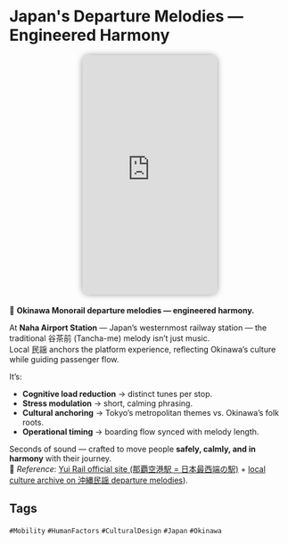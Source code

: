 # Japan's Departure Melodies — Engineered Harmony

<div style="display:flex;justify-content:center;gap:10px;margin-bottom:20px;">
  <iframe
    src="https://www.youtube.com/embed/wXTzepSWTps"
    style="width:48%;aspect-ratio:9/16;border-radius:12px;
           box-shadow:0 0 12px rgba(0,0,0,0.4);overflow:hidden;"
    frameborder="0"
    allowfullscreen>
  </iframe>
</div>

🎵 **Okinawa Monorail departure melodies — engineered harmony.**  

At **Naha Airport Station** — Japan’s westernmost railway station — the traditional 谷茶前 (Tancha-me) melody isn’t just music.  
Local 民謡 anchors the platform experience, reflecting Okinawa’s culture while guiding passenger flow.  

It’s:  
- **Cognitive load reduction** → distinct tunes per stop.  
- **Stress modulation** → short, calming phrasing.  
- **Cultural anchoring** → Tokyo’s metropolitan themes vs. Okinawa’s folk roots.  
- **Operational timing** → boarding flow synced with melody length. 

Seconds of sound — crafted to move people **safely, calmly, and in harmony** with their journey.  
📌 *Reference*: [Yui Rail official site (那覇空港駅 = 日本最西端の駅)](https://www.yui-rail.co.jp/routemap/nahakuko/) + [local culture archive on 沖縄民謡 departure melodies](https://7-pref.com/gotochi_okinawa.htm#:~:text=%E6%B2%96%E7%B8%84%E6%B0%91%E8%AC%A1%20%EF%BC%88%E3%82%86%E3%81%84%E3%83%AC%E3%83%BC%E3%83%AB%E9%82%A3%E8%A6%87%E7%A9%BA%E6%B8%AF%E9%A7%85%E3%81%AA%E3%81%A9%20%E7%99%BA%E8%BB%8A%EF%BC%89%20%E6%B2%96%E7%B8%84%E7%9C%8C%E3%82%92%E8%B5%B0%E3%82%8B%E5%94%AF%E4%B8%80%E3%81%AE%E9%89%84%E9%81%93%E8%B7%AF%E7%B7%9A%E3%80%8C%E3%82%86%E3%81%84%E3%83%AC%E3%83%BC%E3%83%AB%E3%80%8D%EF%BC%88%E6%B2%96%E7%B8%84%E9%83%BD%E5%B8%82%E3%83%A2%E3%83%8E%E3%83%AC%E3%83%BC%E3%83%AB%EF%BC%89%E3%81%A7%E3%81%AF%E3%80%812003%E5%B9%B48%E6%9C%8812%E6%97%A5%E3%81%AE%E9%96%8B%E6%A5%AD%E4%BB%A5%E6%9D%A5%E3%80%81%E5%A7%8B%E7%99%BA%E9%A7%85%E3%81%AE%E7%99%BA%E8%BB%8A%E3%83%A1%E3%83%AD%E3%83%87%E3%82%A3%E3%83%BC%E3%81%A8%E3%80%81%E5%90%84%E9%A7%85%E5%88%B0%E7%9D%80%E5%89%8D%E3%81%AB%E8%BB%8A%E5%86%85%E3%81%A7%E6%B5%81%E3%82%8C%E3%82%8B%E3%83%81%E3%83%A3%E3%82%A4%E3%83%A0%E3%81%AB%E6%B2%96%E7%B8%84%E6%B0%91%E8%AC%A1%E3%81%AA%E3%81%A9%E3%82%92%E4%BD%BF%E7%94%A8%E3%81%97%E3%81%A6%E3%81%84%E3%82%8B%E3%80%82%20%E7%8B%AC%E7%89%B9%E3%81%AE%E9%9F%B3%E9%9A%8E%E3%81%A7%E6%B2%96%E7%B8%84%E3%83%A0%E3%83%BC%E3%83%89%E3%82%92%E6%94%BE%E3%81%A1%E3%80%81%E3%83%A2%E3%83%8E%E3%83%AC%E3%83%BC%E3%83%AB%E3%81%AE%E9%9B%B0%E5%9B%B2%E6%B0%97%E3%81%A5%E3%81%8F%E3%82%8A%E3%81%AB%E4%B8%80%E5%BD%B9%E8%B2%B7%E3%81%A3%E3%81%A6%E3%81%84%E3%82%8B%E3%80%82%20%E9%82%A3%E8%A6%87%E7%A9%BA%E6%B8%AF%E9%A7%85%E3%81%AE%E3%80%8C%E8%B0%B7%E8%8C%B6%E5%89%8D%EF%BC%88%E3%81%9F%E3%82%93%E3%81%A1%E3%82%83%E3%82%81%E3%83%BC%EF%BC%89%E3%80%8D%E3%81%AF%E3%80%81%E6%81%A9%E7%B4%8D%E6%9D%91%E3%81%AE%E6%B5%B7%E5%B2%B8%E3%81%A7%E3%81%AE%E6%BC%81%E3%81%AE%E6%A7%98%E5%AD%90%E3%82%92%E6%AD%8C%E3%81%A3%E3%81%9F%E3%80%81%E6%B2%96%E7%B8%84%E6%9C%AC%E5%B3%B6%E3%82%92%E4%BB%A3%E8%A1%A8%E3%81%99%E3%82%8B%E6%B0%91%E8%AC%A1%E3%81%AE%E3%81%B2%E3%81%A8%E3%81%A4%E3%80%82%20%E9%A6%96%E9%87%8C%E9%A7%85%E3%81%AE%E3%80%8C%E8%B5%A4%E7%94%B0%E9%A6%96%E9%87%8C%E6%AE%BF%E5%86%85%EF%BC%88%E3%81%82%E3%81%8B%E3%81%9F%E3%81%99%E3%82%93%E3%81%A9%E3%82%93%E3%81%A1%EF%BC%89%E3%80%8D%E3%81%AF%E3%80%81%E7%90%89%E7%90%83%E7%8E%8B%E6%9C%9D%E6%99%82%E4%BB%A3%E3%81%8B%E3%82%89%E3%81%AE%E5%9C%B0%E5%85%83%E3%81%AE%E7%A5%AD%E7%A4%BC%E3%80%8C%E5%BC%A5%E5%8B%92%E8%BF%8E%E3%81%91%EF%BC%88%E3%81%BF%E3%82%8B%E3%81%8F%E3%81%86%E3%82%93%E3%81%91%E3%83%BC%EF%BC%89%E3%80%8D%E3%81%A7%E5%94%84%E3%82%8F%E3%82%8C%E3%81%A6%E3%81%84%E3%81%9F%E3%82%8F%E3%82%89%E3%81%B9%E6%AD%8C%E3%80%82%202019%E5%B9%B410%E6%9C%881%E6%97%A5%E3%81%AB%E5%BB%B6%E4%BC%B8%E9%96%8B%E6%A5%AD%E3%81%97%E3%80%81%E6%96%B0%E3%81%9F%E3%81%AA%E5%A7%8B%E7%99%BA%E9%A7%85%E3%81%A8%E3%81%AA%E3%81%A3%E3%81%9F%E3%81%A6%E3%81%A0%E3%81%93%E6%B5%A6%E8%A5%BF%E9%A7%85%E3%81%A7%E3%81%AF%E3%80%8C%E3%83%92%E3%83%A4%E3%83%9F%E3%82%AB%E3%83%81%E7%AF%80%E3%80%8D%E3%82%92%E6%8E%A1%E7%94%A8%E3%80%82%20%E6%88%A6%E5%BE%8C%E3%80%81%E6%B2%96%E7%B8%84%E3%81%AE%E4%BA%BA%E3%80%85%E3%82%92%E5%85%83%E6%B0%97%E3%81%A5%E3%81%91%E3%82%88%E3%81%86%E3%81%A8%E4%BD%9C%E3%82%89%E3%82%8C%E3%81%9F%E6%9B%B2%E3%81%A7%E3%80%81%E8%A1%97%E3%81%AE%E7%99%BA%E5%B1%95%E3%81%A8%E9%A3%9B%E8%BA%8D%E3%81%B8%E3%81%AE%E9%A1%98%E3%81%84%E3%82%92%E8%BE%BC%E3%82%81%E3%81%A6%E9%81%B8%E6%9B%B2%E3%81%97%E3%81%9F%E3%81%A8%E3%81%84%E3%81%86%E3%80%82%20%E5%BB%B6%E4%BC%B8%E3%81%AB%E5%85%88%E7%AB%8B%E3%81%A1%E5%90%8C%E5%B9%B44%E6%9C%8813%E6%97%A5%E3%81%8B%E3%82%89%E9%A0%86%E6%AC%A1%E3%80%81%E5%90%84%E7%A8%AE%E6%94%BE%E9%80%81%E5%89%8D%E3%81%AB%E6%B2%96%E7%B8%84%E9%9F%B3%E9%9A%8E%E3%81%AE%E3%83%81%E3%83%A3%E3%82%A4%E3%83%A0%E3%82%84%E3%80%81%E9%80%94%E4%B8%AD%E9%A7%85%E3%81%AB%E3%82%82%E7%99%BA%E8%BB%8A%E3%83%A1%E3%83%AD%E3%83%87%E3%82%A3%E3%83%BC%E3%81%8C%E5%8A%A0%E3%82%8F%E3%82%8B%E3%81%A8%E3%81%A8%E3%82%82%E3%81%AB%E3%80%81%E5%BE%93%E6%9D%A5%E6%B5%81%E3%82%8C%E3%81%A6%E3%81%84%E3%81%9F%E5%A7%8B%E7%99%BA%E9%A7%85%E3%81%AE%E7%99%BA%E8%BB%8A%E3%83%A1%E3%83%AD%E3%83%87%E3%82%A3%E3%83%BC%E3%81%AF%E3%82%86%E3%81%A3%E3%81%9F%E3%82%8A%E3%81%97%E3%81%9F%E3%82%A2%E3%83%AC%E3%83%B3%E3%82%B8%E3%81%AB%E5%A4%89%E6%9B%B4%E3%81%95%E3%82%8C%E3%81%9F%E3%80%82%20%E5%BB%B6%E4%BC%B8%E5%BE%8C%E3%81%AE%E9%A6%96%E9%87%8C%E9%A7%85%E3%81%A7%E3%81%AF%E3%80%81%E5%A7%8B%E7%99%BA%E5%88%97%E8%BB%8A%E3%81%AE%E3%81%BF%E3%80%8C%E8%B5%A4%E7%94%B0%E9%A6%96%E9%87%8C%E6%AE%BF%E5%86%85%E3%80%8D%E3%81%8C%E6%B5%81%E3%82%8C%E3%81%A6%E3%81%84%E3%82%8B%E3%80%82%20%E7%89%A7%E5%BF%97%E9%A7%85%E3%81%A7%E3%82%82%E3%82%A8%E3%82%A4%E3%82%B5%E3%83%BC%E3%81%A7%E4%BD%BF%E3%82%8F%E3%82%8C%E3%82%8B%E6%81%8B%E6%AD%8C%E3%80%8C%E3%81%84%E3%81%A1%E3%82%85%E3%81%B3%E5%B0%8F%EF%BC%88%E3%81%90%E3%82%8F%E3%81%81%E3%83%BC%EF%BC%89%E3%80%8D%E3%81%8C%E7%94%A8%E6%84%8F%E3%81%95%E3%82%8C%E3%81%A6%E3%81%84%E3%82%8B%E3%81%8C%E3%80%81%E6%B5%81%E3%82%8C%E3%82%8B%E3%81%AE%E3%81%AF%E8%87%A8%E6%99%82%E3%81%A7%E9%81%8B%E8%A1%8C%E3%81%95%E3%82%8C%E3%82%8B%E5%A7%8B%E7%99%BA%E5%88%97%E8%BB%8A%E3%81%AE%E3%81%BF%E3%81%A7%E3%81%82%E3%82%8B%E3%80%82%20%E3%83%A1%E3%83%AD%E3%83%87%E3%82%A3%E3%83%BC%E3%81%AE%E5%88%B6%E4%BD%9C%E3%83%BB%E6%BC%94%E5%A5%8F%E3%81%AF%E9%82%A3%E8%A6%87%E5%B8%82%E3%81%AE%E9%9F%B3%E6%A5%BD%E6%95%99%E5%AE%A4%E3%80%8C%E5%90%8D%E5%9F%8E%E3%82%B5%E3%82%A6%E3%83%B3%E3%83%89%E3%82%A2%E3%82%AB%E3%83%87%E3%83%9F%E3%83%BC%E3%80%8D%E4%BB%A3%E8%A1%A8%E3%81%AE%E5%90%8D%E5%9F%8E%E3%81%95%E3%81%88%E3%81%AE%E6%B0%8F%E3%80%82%20%E6%B2%96%E7%B8%84%E3%81%AE%E7%BE%8E%E3%81%97%E3%81%84%E7%A9%BA%E3%81%A8%E3%80%81%E3%81%95%E3%82%93%E3%81%95%E3%82%93%E3%81%A8%E8%BC%9D%E3%81%8F%E5%A4%AA%E9%99%BD%E3%82%92%E3%82%A4%E3%83%A1%E3%83%BC%E3%82%B8%E3%81%97%E3%81%A6%E6%BC%94%E5%A5%8F%E3%81%97%E3%81%A6%E3%81%84%E3%82%8B%E3%81%A8%E3%81%84%E3%81%86%E3%80%82)).  


## Tags  
`#Mobility` `#HumanFactors` `#CulturalDesign` `#Japan` `#Okinawa`

